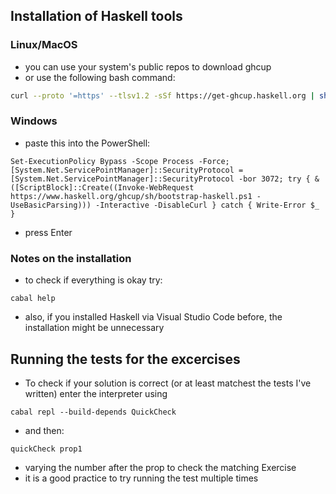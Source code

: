 ## Installation of Haskell tools
### Linux/MacOS
- you can use your system's public repos to download ghcup
- or use the following bash command:
``` bash
curl --proto '=https' --tlsv1.2 -sSf https://get-ghcup.haskell.org | sh
```
### Windows
- paste this into the PowerShell:
``` pwsh
Set-ExecutionPolicy Bypass -Scope Process -Force;[System.Net.ServicePointManager]::SecurityProtocol = [System.Net.ServicePointManager]::SecurityProtocol -bor 3072; try { & ([ScriptBlock]::Create((Invoke-WebRequest https://www.haskell.org/ghcup/sh/bootstrap-haskell.ps1 -UseBasicParsing))) -Interactive -DisableCurl } catch { Write-Error $_ }
```
- press Enter
### Notes on the installation
- to check if everything is okay try:
```
cabal help
```
- also, if you installed Haskell via Visual Studio Code before, the installation might be unnecessary

## Running the tests for the excercises 
- To check if your solution is correct (or at least matchest the tests I've written) enter the interpreter using
```
cabal repl --build-depends QuickCheck
```
- and then:
```
quickCheck prop1
```
- varying the number after the prop to check the matching Exercise
- it is a good practice to try running the test multiple times
